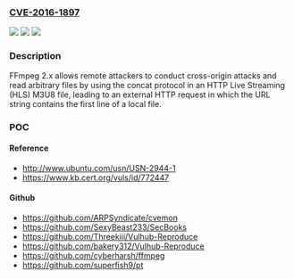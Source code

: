 ### [CVE-2016-1897](https://cve.mitre.org/cgi-bin/cvename.cgi?name=CVE-2016-1897)
![](https://img.shields.io/static/v1?label=Product&message=n%2Fa&color=blue)
![](https://img.shields.io/static/v1?label=Version&message=n%2Fa&color=blue)
![](https://img.shields.io/static/v1?label=Vulnerability&message=n%2Fa&color=brighgreen)

### Description

FFmpeg 2.x allows remote attackers to conduct cross-origin attacks and read arbitrary files by using the concat protocol in an HTTP Live Streaming (HLS) M3U8 file, leading to an external HTTP request in which the URL string contains the first line of a local file.

### POC

#### Reference
- http://www.ubuntu.com/usn/USN-2944-1
- https://www.kb.cert.org/vuls/id/772447

#### Github
- https://github.com/ARPSyndicate/cvemon
- https://github.com/SexyBeast233/SecBooks
- https://github.com/Threekiii/Vulhub-Reproduce
- https://github.com/bakery312/Vulhub-Reproduce
- https://github.com/cyberharsh/ffmpeg
- https://github.com/superfish9/pt

